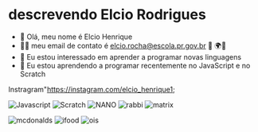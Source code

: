 # descrevendo Elcio Rodrigues
- 👋 Olá, meu nome é Elcio Henrique
- :white_haired_man:	meu email de contato é elcio.rocha@escola.pr.gov.br :crocodile:
:earth_africa::barber:
- 👀 Eu estou interessado em aprender a programar novas linguagens
- :space_invader:	 Eu estou aprendendo a programar recentemente no JavaScript e no Scratch

Instragram"https://instagram.com/elcio_henrique1; 

![Javascript](https://img.shields.io/badge/JavaScript-323330?style=for-the-badge&logo=javascript&logoColor=F7DF1E)
![Scratch](https://img.shields.io/badge/Scratch-4D97FF?style=for-the-badge&logo=Scratch&logoColor=white)
![NANO](https://img.shields.io/badge/nano-4A90E2?style=for-the-badge&logo=nano&logoColor=white)
![rabbi](https://img.shields.io/badge/rabbitmq-%23FF6600.svg?&style=for-the-badge&logo=rabbitmq&logoColor=white)
![matrix](https://img.shields.io/badge/matrix-000000?style=for-the-badge&logo=Matrix&logoColor=white)

![mcdonalds](https://img.shields.io/badge/McDonald's-FBC817?style=for-the-badge&logo=McDonald's&logoColor=white)
![ifood](https://img.shields.io/badge/iFood-EA1D2C?style=for-the-badge&logo=ifood&logoColor=white)
![ois](https://img.shields.io/badge/iOS-000000?style=for-the-badge&logo=ios&logoColor=white)
<!---
Elcião/Elcio é um estudante de informática do primeiro ano do ensimo médio do colégio marechal rondon

